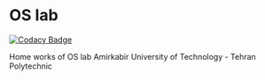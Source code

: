 # OS lab

[![Codacy Badge](https://api.codacy.com/project/badge/Grade/fc5e94111c454bfca97f75d148176fa3)](https://app.codacy.com/app/ehsansouri23/OS-lab?utm_source=github.com&utm_medium=referral&utm_content=ehsansouri23/OS-lab&utm_campaign=Badge_Grade_Dashboard)

Home works of OS lab
Amirkabir University of Technology - Tehran Polytechnic
